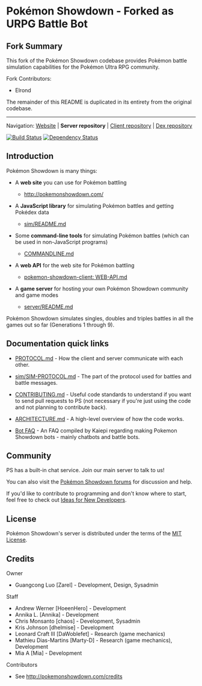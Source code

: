 Pokémon Showdown - Forked as URPG Battle Bot
========================================================================


Fork Summary
------------------------------------------------------------------------
This fork of the Pokémon Showdown codebase provides Pokémon battle simulation capabilities for the Pokémon Ultra RPG community. 

Fork Contributors:
- Elrond 

The remainder of this README is duplicated in its entirety from the original codebase.

------------------------------------------------------------------------

Navigation: [Website][1] | **Server repository** | [Client repository][2] | [Dex repository][3]

  [1]: http://pokemonshowdown.com/
  [2]: https://github.com/smogon/pokemon-showdown-client
  [3]: https://github.com/Zarel/Pokemon-Showdown-Dex

[![Build Status](https://github.com/smogon/pokemon-showdown/workflows/Node.js%20CI/badge.svg)](https://github.com/smogon/pokemon-showdown/actions?query=workflow%3A%22Node.js+CI%22)
[![Dependency Status](https://img.shields.io/librariesio/github/smogon/pokemon-showdown)](https://libraries.io/github/smogon/pokemon-showdown)


Introduction
------------------------------------------------------------------------

Pokémon Showdown is many things:

- A **web site** you can use for Pokémon battling

  - http://pokemonshowdown.com/

- A **JavaScript library** for simulating Pokémon battles and getting Pokédex data

  - [sim/README.md](./sim/README.md)

- Some **command-line tools** for simulating Pokémon battles (which can be used in non-JavaScript programs)

  - [COMMANDLINE.md](./COMMANDLINE.md)

- A **web API** for the web site for Pokémon battling

  - [pokemon-showdown-client: WEB-API.md](https://github.com/smogon/pokemon-showdown-client/blob/master/WEB-API.md)

- A **game server** for hosting your own Pokémon Showdown community and game modes

  - [server/README.md](./server/README.md)

Pokémon Showdown simulates singles, doubles and triples battles in all the games out so far (Generations 1 through 9).


Documentation quick links
------------------------------------------------------------------------

* [PROTOCOL.md][4] - How the client and server communicate with each other.
* [sim/SIM-PROTOCOL.md][5] - The part of the protocol used for battles and battle messages.
* [CONTRIBUTING.md][6] - Useful code standards to understand if you want to send pull requests to PS (not necessary if you're just using the code and not planning to contribute back).
* [ARCHITECTURE.md][7] - A high-level overview of how the code works.
* [Bot FAQ][8] - An FAQ compiled by Kaiepi regarding making Pokemon Showdown bots - mainly chatbots and battle bots.

  [4]: ./PROTOCOL.md
  [5]: ./sim/SIM-PROTOCOL.md
  [6]: ./CONTRIBUTING.md
  [7]: ./ARCHITECTURE.md
  [8]: https://gist.github.com/Kaiepi/becc5d0ecd576f5e7733b57b4e3fa97e


Community
------------------------------------------------------------------------

PS has a built-in chat service. Join our main server to talk to us!

You can also visit the [Pokémon Showdown forums][9] for discussion and help.

  [9]: https://www.smogon.com/forums/forums/pok%C3%A9mon-showdown.209/

If you'd like to contribute to programming and don't know where to start, feel free to check out [Ideas for New Developers][10].

  [10]: https://github.com/smogon/pokemon-showdown/issues/2444


License
------------------------------------------------------------------------

Pokémon Showdown's server is distributed under the terms of the [MIT License][11].

  [11]: ./LICENSE


Credits
------------------------------------------------------------------------

Owner

- Guangcong Luo [Zarel] - Development, Design, Sysadmin

Staff

- Andrew Werner [HoeenHero] - Development
- Annika L. [Annika] - Development
- Chris Monsanto [chaos] - Development, Sysadmin
- Kris Johnson [dhelmise] - Development
- Leonard Craft III [DaWoblefet] - Research (game mechanics)
- Mathieu Dias-Martins [Marty-D] - Research (game mechanics), Development
- Mia A [Mia] - Development

Contributors

- See http://pokemonshowdown.com/credits
